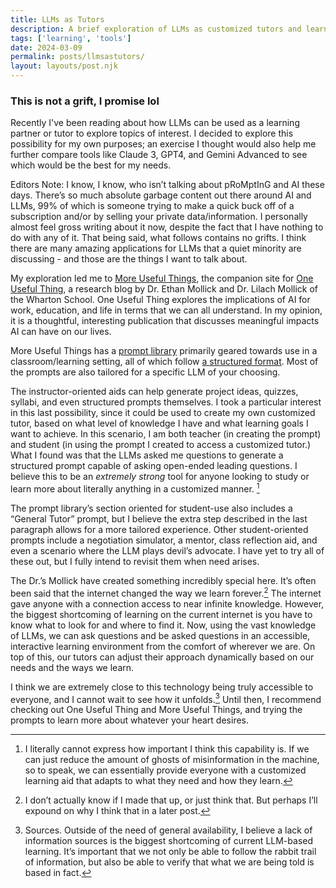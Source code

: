 ```yaml
---
title: LLMs as Tutors
description: A brief exploration of LLMs as customized tutors and learning partners
tags: ['learning', 'tools']
date: 2024-03-09
permalink: posts/llmsastutors/
layout: layouts/post.njk
---
```


### This is not a grift, I promise lol

Recently I've been reading about how LLMs can be used as a learning partner or tutor to explore topics of interest. I decided to explore this possibility for my own purposes; an exercise I thought would also help me further compare tools like Claude 3, GPT4, and Gemini Advanced to see which would be the best for my needs. 

Editors Note: I know, I know, who isn’t talking about pRoMptInG and AI these days. There’s so much absolute garbage content out there around AI and LLMs, 99% of which is someone trying to make a quick buck off of a subscription and/or by selling your private data/information. I personally almost feel gross writing about it now, despite the fact that I have nothing to do with any of it. That being said, what follows contains no grifts. I think there are many amazing applications for LLMs that a quiet minority are discussing - and those are the things I want to talk about. 

My exploration led me to [More Useful Things](https://www.moreusefulthings.com/), the companion site for [One Useful Thing](https://www.oneusefulthing.org/),  a research blog by Dr. Ethan Mollick and Dr. Lilach Mollick of the Wharton School. One Useful Thing explores the implications of AI for work, education, and life in terms that we can all understand. In my opinion, it is a thoughtful, interesting publication that discusses meaningful impacts AI can have on our lives.

More Useful Things has a [prompt library](https://www.moreusefulthings.com/prompts) primarily geared towards use in a classroom/learning setting, all of which follow [a structured format](https://www.oneusefulthing.org/p/working-with-ai-two-paths-to-prompting). Most of the prompts are also tailored for a specific LLM of your choosing. 

The instructor-oriented aids can help generate project ideas, quizzes, syllabi, and even structured prompts themselves. I took a particular interest in this last possibility, since it could be used to create my own customized tutor, based on what level of knowledge I have and what learning goals I want to achieve. In this scenario, I am both teacher (in creating the prompt) and student (in using the prompt I created to access a customized tutor.) What I found was that the LLMs asked me questions to generate a structured prompt capable of asking open-ended leading questions. I believe this to be an *extremely strong* tool for anyone looking to study or learn more about literally anything in a customized manner. [^1]

The prompt library’s section oriented for student-use also includes a “General Tutor” prompt, but I believe the extra step described in the last paragraph allows for a more tailored experience. Other student-oriented prompts include a negotiation simulator, a mentor, class reflection aid, and even a scenario where the LLM plays devil’s advocate. I have yet to try all of these out, but I fully intend to revisit them when need arises. 

The Dr.’s Mollick have created something incredibly special here. It’s often been said that the internet changed the way we learn forever.[^2] The internet gave anyone with a connection access to near infinite knowledge. However, the biggest shortcoming of learning on the current internet is you have to know what to look for and where to find it. Now, using the vast knowledge of LLMs, we can ask questions and be asked questions in an accessible, interactive learning environment from the comfort of wherever we are. On top of this, our tutors can adjust their approach dynamically based on our needs and the ways we learn. 

I think we are extremely close to this technology being truly accessible to everyone, and I cannot wait to see how it unfolds.[^3] Until then, I recommend checking out One Useful Thing and More Useful Things, and trying the prompts to learn more about whatever your heart desires.

[^1]: I literally cannot express how important I think this capability is. If we can just reduce the amount of ghosts of misinformation in the machine, so to speak, we can essentially provide everyone with a customized learning aid that adapts to what they need and how they learn.
[^2]: I don’t actually know if I made that up, or just think that. But perhaps I’ll expound on why I think that in a later post.
[^3]: Sources. Outside of the need of general availability, I believe a lack of information sources is the biggest shortcoming of current LLM-based learning. It’s important that we not only be able to follow the rabbit trail of information, but also be able to verify that what we are being told is based in fact. 
